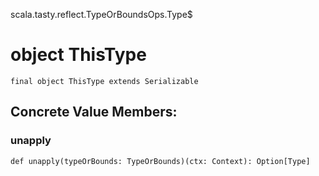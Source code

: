 scala.tasty.reflect.TypeOrBoundsOps.Type$
# object ThisType

<pre><code class="language-scala" >final object ThisType extends Serializable</pre></code>
## Concrete Value Members:
### unapply
<pre><code class="language-scala" >def unapply(typeOrBounds: TypeOrBounds)(ctx: Context): Option[Type]</pre></code>


